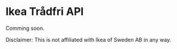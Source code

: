 # Ikea Trådfri API

Comming soon.

Disclaimer: This is not affiliated with Ikea of Sweden AB in any way.

